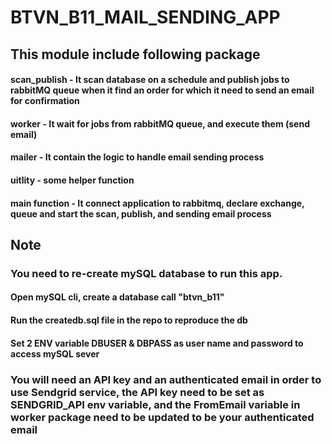 # BTVN_B11_MAIL_SENDING_APP

## This module include following package
#### scan_publish - It scan database on a schedule and publish jobs to rabbitMQ queue when it find an order for which it need to send an email for confirmation
#### worker - It wait for jobs from rabbitMQ queue, and execute them (send email)
#### mailer - It contain the logic to handle email sending process
#### uitlity - some helper function
#### main function - It connect application to rabbitmq, declare exchange, queue and start the scan, publish, and sending email process

## Note

### You need to re-create mySQL database to run this app.
#### Open mySQL cli, create a database call "btvn_b11"
#### Run the createdb.sql file in the repo to reproduce the db
#### Set 2 ENV variable DBUSER & DBPASS as user name and password to access mySQL sever

### You will need an  API key and an authenticated email in order to use Sendgrid service, the API key need to be set as SENDGRID_API env variable, and the FromEmail variable in worker package need to be updated to be your authenticated email
